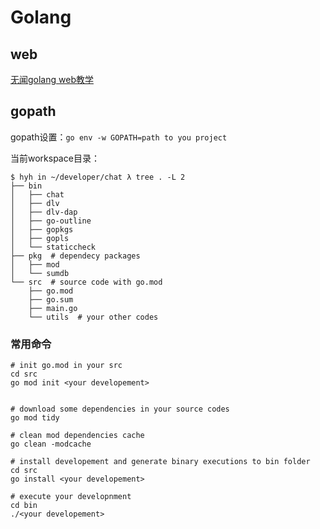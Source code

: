 # Golang

## web

[无闻golang web教学](https://studygolang.com/subject/479)

## gopath

gopath设置：`go env -w GOPATH=path to you project`

当前workspace目录：

```shell
$ hyh in ~/developer/chat λ tree . -L 2           
├── bin 
│   ├── chat
│   ├── dlv
│   ├── dlv-dap
│   ├── go-outline
│   ├── gopkgs
│   ├── gopls
│   └── staticcheck
├── pkg  # dependecy packages
│   ├── mod
│   └── sumdb
└── src  # source code with go.mod
    ├── go.mod
    ├── go.sum
    ├── main.go
    └── utils  # your other codes
```

### 常用命令

```shell
# init go.mod in your src
cd src
go mod init <your developement>  


# download some dependencies in your source codes
go mod tidy

# clean mod dependencies cache
go clean -modcache

# install developement and generate binary executions to bin folder
cd src
go install <your developement>

# execute your developnment
cd bin
./<your developement>
```